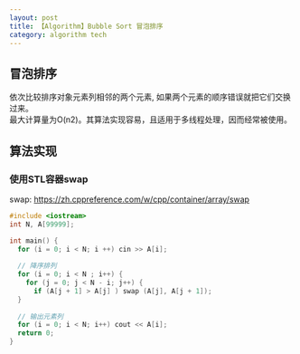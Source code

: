 ```yaml
---
layout: post
title: 【Algorithm】Bubble Sort 冒泡排序
category: algorithm tech
---
```

## 冒泡排序
依次比较排序对象元素列相邻的两个元素, 如果两个元素的顺序错误就把它们交换过来。  
最大计算量为O(n2)。其算法实现容易，且适用于多线程处理，因而经常被使用。

## 算法实现
### 使用STL容器swap
swap: https://zh.cppreference.com/w/cpp/container/array/swap
```cpp
#include <iostream>
int N, A[99999];

int main() {
  for (i = 0; i < N; i ++) cin >> A[i];
  
  // 降序排列
  for (i = 0; i < N ; i++) {
    for (j = 0; j < N - i; j++) {
      if (A[j + 1] > A[j] ) swap (A[j], A[j + 1]);
  }
  
  // 输出元素列
  for (i = 0; i < N; i++) cout << A[i];
  return 0;
}
```
